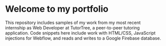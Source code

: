 # Welcome to my portfolio
This repository includes samples of my work from my most recent internship as Web Developer at TutorTree, a peer-to-peer tutoring application. Code snippets here include work with HTML/CSS, JavaScript injections for Webflow, and reads and writes to a Google Firebase database.  

